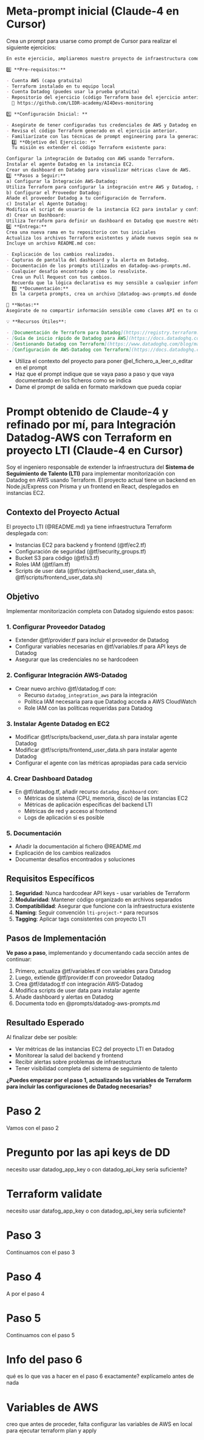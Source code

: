 # Meta-prompt inicial (Claude-4 en Cursor)

Crea un prompt para usarse como prompt de Cursor para realizar el siguiente ejercicios:

```md
En este ejercicio, ampliaremos nuestro proyecto de infraestructura como código utilizando Terraform para implementar un canal de monitorización de Datadog en AWS. Aprovecharemos técnicas de prompt engineering para automatizar la generación de código, lo que nos permitirá monitorear y obtener insights valiosos de nuestra infraestructura AWS de manera automatizada.

0️⃣ **Pre-requisitos:**

- Cuenta AWS (capa gratuita)
- Terraform instalado en tu equipo local
- Cuenta Datadog (puedes usar la prueba gratuita)
- Repositorio del ejercicio (código Terraform base del ejercicio anterior) el codigo de la clase anterior esta en este repositorio:
  🔗 https://github.com/LIDR-academy/AI4Devs-monitoring

1️⃣ **Configuración Inicial: **

- Asegúrate de tener configuradas tus credenciales de AWS y Datadog en tu entorno local.
- Revisa el código Terraform generado en el ejercicio anterior.
- Familiarízate con las técnicas de prompt engineering para la generación de código automatizado.
  2️⃣ **Objetivo del Ejercicio: **
  Tu misión es extender el código Terraform existente para:

Configurar la integración de Datadog con AWS usando Terraform.
Instalar el agente Datadog en la instancia EC2.
Crear un dashboard en Datadog para visualizar métricas clave de AWS.
3️⃣ **Pasos a Seguir:**
a) Configurar la Integración AWS-Datadog:
Utiliza Terraform para configurar la integración entre AWS y Datadog, siguiendo la guía proporcionada.
b) Configurar el Proveedor Datadog:
Añade el proveedor Datadog a tu configuración de Terraform.
c) Instalar el Agente Datadog:
Modifica el script de usuario de la instancia EC2 para instalar y configurar el agente Datadog.
d) Crear un Dashboard:
Utiliza Terraform para definir un dashboard en Datadog que muestre métricas relevantes de tu infraestructura AWS.
4️⃣ **Entrega:**
Crea una nueva rama en tu repositorio con tus iniciales
Actualiza los archivos Terraform existentes y añade nuevos según sea necesario.
Incluye un archivo README.md con:

- Explicación de los cambios realizados.
- Capturas de pantalla del dashboard y la alerta en Datadog.
- Documentación de los prompts utilizados en datadog-aws-prompts.md.
- Cualquier desafío encontrado y cómo lo resolviste.
  Crea un Pull Request con tus cambios.
  Recuerda que la lógica declarativa es muy sensible a cualquier información que le provees, asi que un gran prompt con muchos detalles podría hacer la diferencia para ti
  5️⃣ **Documentación:**
  En la carpeta prompts, crea un archivo 🔗datadog-aws-prompts.md donde documentes los prompts utilizados para generar el código Terraform relacionado con la integración Datadog-AWS.

📝 **Notas:**
Asegúrate de no compartir información sensible como claves API en tu código.

💡 **Recursos Útiles**:

- [Documentación de Terraform para Datadog](https://registry.terraform.io/providers/DataDog/datadog/latest/docs)
- [Guía de inicio rápido de Datadog para AWS](https://docs.datadoghq.com/integrations/amazon_web_services/?tab=allpermissions)
- [Gestionando Datadog con Terraform](https://www.datadoghq.com/blog/managing-datadog-with-terraform/#deploy-datadog-with-terraform-today)
- [Configuración de AWS-Datadog con Terraform](https://docs.datadoghq.com/integrations/guide/aws-terraform-setup/)
```

- Utiliza el contexto del proyecto para poner @el_fichero_a_leer_o_editar en el prompt
- Haz que el prompt indique que se vaya paso a paso y que vaya documentando en los ficheros como se indica
- Dame el prompt de salida en formato markdown que pueda copiar

# Prompt obtenido de Claude-4 y refinado por mí, para Integración Datadog-AWS con Terraform en proyecto LTI (Claude-4 en Cursor)

Soy el ingeniero responsable de extender la infraestructura del **Sistema de Seguimiento de Talento (LTI)** para implementar monitorización con Datadog en AWS usando Terraform. El proyecto actual tiene un backend en Node.js/Express con Prisma y un frontend en React, desplegados en instancias EC2.

## Contexto del Proyecto Actual

El proyecto LTI (@README.md) ya tiene infraestructura Terraform desplegada con:

- Instancias EC2 para backend y frontend (@tf/ec2.tf)
- Configuración de seguridad (@tf/security_groups.tf)
- Bucket S3 para código (@tf/s3.tf)
- Roles IAM (@tf/iam.tf)
- Scripts de user data (@tf/scripts/backend_user_data.sh, @tf/scripts/frontend_user_data.sh)

## Objetivo

Implementar monitorización completa con Datadog siguiendo estos pasos:

### 1. Configurar Proveedor Datadog

- Extender @tf/provider.tf para incluir el proveedor de Datadog
- Configurar variables necesarias en @tf/variables.tf para API keys de Datadog
- Asegurar que las credenciales no se hardcodeen

### 2. Configurar Integración AWS-Datadog

- Crear nuevo archivo @tf/datadog.tf con:
  - Recurso `datadog_integration_aws` para la integración
  - Política IAM necesaria para que Datadog acceda a AWS CloudWatch
  - Role IAM con las políticas requeridas para Datadog

### 3. Instalar Agente Datadog en EC2

- Modificar @tf/scripts/backend_user_data.sh para instalar agente Datadog
- Modificar @tf/scripts/frontend_user_data.sh para instalar agente Datadog
- Configurar el agente con las métricas apropiadas para cada servicio

### 4. Crear Dashboard Datadog

- En @tf/datadog.tf, añadir recurso `datadog_dashboard` con:
  - Métricas de sistema (CPU, memoria, disco) de las instancias EC2
  - Métricas de aplicación específicas del backend LTI
  - Métricas de red y acceso al frontend
  - Logs de aplicación si es posible

### 5. Documentación

- Añadir la documentación al fichero @README.md
- Explicación de los cambios realizados
- Documentar desafíos encontrados y soluciones

## Requisitos Específicos

1. **Seguridad**: Nunca hardcodear API keys - usar variables de Terraform
2. **Modularidad**: Mantener código organizado en archivos separados
3. **Compatibilidad**: Asegurar que funcione con la infraestructura existente
4. **Naming**: Seguir convención `lti-project-*` para recursos
5. **Tagging**: Aplicar tags consistentes con proyecto LTI

## Pasos de Implementación

**Ve paso a paso**, implementando y documentando cada sección antes de continuar:

1. Primero, actualiza @tf/variables.tf con variables para Datadog
2. Luego, extiende @tf/provider.tf con proveedor Datadog
3. Crea @tf/datadog.tf con integración AWS-Datadog
4. Modifica scripts de user data para instalar agente
5. Añade dashboard y alertas en Datadog
6. Documenta todo en @prompts/datadog-aws-prompts.md

## Resultado Esperado

Al finalizar debe ser posible:

- Ver métricas de las instancias EC2 del proyecto LTI en Datadog
- Monitorear la salud del backend y frontend
- Recibir alertas sobre problemas de infraestructura
- Tener visibilidad completa del sistema de seguimiento de talento

**¿Puedes empezar por el paso 1, actualizando las variables de Terraform para incluir las configuraciones de Datadog necesarias?**

# Paso 2

Vamos con el paso 2

# Pregunto por las api keys de DD

necesito usar datadog_app_key o con datadog_api_key sería suficiente?

# Terraform validate

necesito usar datafog_app_key o con datadog_api_key sería suficiente?

# Paso 3

Continuamos con el paso 3

# Paso 4

A por el paso 4

# Paso 5

Continuamos con el paso 5

# Info del paso 6

qué es lo que vas a hacer en el paso 6 exactamente? explícamelo antes de nada

# Variables de AWS

creo que antes de proceder, falta configurar las variables de AWS en local para ejecutar terraform plan y apply

